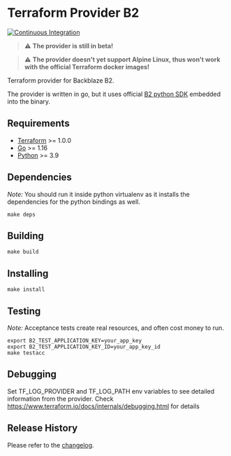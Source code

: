 Terraform Provider B2
=====================
[![Continuous Integration](https://github.com/Backblaze/terraform-provider-b2/workflows/Continuous%20Integration/badge.svg)](https://github.com/Backblaze/terraform-provider-b2/actions?query=workflow%3A%22Continuous+Integration%22)



> :warning: **The provider is still in beta!**

> :warning: **The provider doesn't yet support Alpine Linux, thus won't work with the official Terraform docker images!**

Terraform provider for Backblaze B2.

The provider is written in go, but it uses official [B2 python SDK](https://github.com/Backblaze/b2-sdk-python/) embedded into the binary.

Requirements
------------

-	[Terraform](https://www.terraform.io/downloads.html) >= 1.0.0
-	[Go](https://golang.org/doc/install) >= 1.16
-	[Python](https://github.com/pyenv/pyenv) >= 3.9

Dependencies
------------
*Note:* You should run it inside python virtualenv as it installs the dependencies for the python bindings as well.

```
make deps
```

Building
--------

```
make build
```

Installing
----------

```
make install
```

Testing
-------

*Note:* Acceptance tests create real resources, and often cost money to run.

```
export B2_TEST_APPLICATION_KEY=your_app_key
export B2_TEST_APPLICATION_KEY_ID=your_app_key_id
make testacc
```

Debugging
---------

Set TF_LOG_PROVIDER and TF_LOG_PATH env variables to see detailed information from the provider.
Check https://www.terraform.io/docs/internals/debugging.html for details 

Release History
-----------------

Please refer to the [changelog](CHANGELOG.md).
